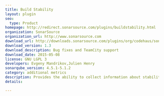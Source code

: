 ```yaml
---
title: Build Stability
layout: plugin
seo: 
  type: Product
homepage: http://redirect.sonarsource.com/plugins/buildstability.html
organization: SonarSource
organization_url: http://www.sonarsource.com
download_url: http://downloads.sonarsource.com/plugins/org/codehaus/sonar-plugins/sonar-build-stability-plugin/1.3/sonar-build-stability-plugin-1.3.jar
download_version: 1.3
download_description: Bug fixes and TeamCity support
download_date: 2015-05-08
license: GNU LGPL 3
developers: Evgeny Mandrikov,Julien Henry
sonarqube_version: 4.5.1-5.1.2
category: additional metrics
description: Provides the ability to collect information about stability of build
details: 

---
```


